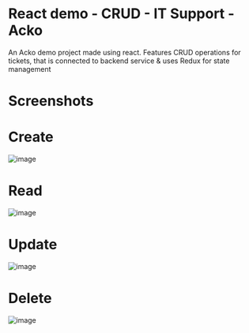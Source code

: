 # React demo - CRUD - IT Support - Acko 

An Acko demo project made using react. 
Features CRUD operations for tickets, that is connected to backend service & uses Redux for state management

# Screenshots


# Create

![image](https://github.com/Grovercode/IT-Support-Acko/assets/57047418/23a9c408-eae9-4adb-b47a-cf6e383ed379)



# Read
![image](https://github.com/Grovercode/IT-Support-Acko/assets/57047418/1f76a8a1-f86b-4c00-b256-b342e3093119)


# Update 

![image](https://github.com/Grovercode/IT-Support-Acko/assets/57047418/7ff2ea41-f85a-40e5-b616-1461bc34d048)


# Delete 

![image](https://github.com/Grovercode/IT-Support-Acko/assets/57047418/c4c04bfe-d467-4ec9-9b2c-7e8337fc2a43)
